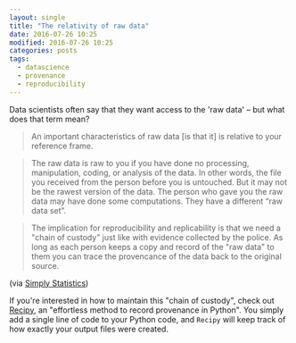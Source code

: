 ```yaml
---
layout: single
title: "The relativity of raw data"
date: 2016-07-26 10:25
modified: 2016-07-26 10:25
categories: posts
tags:
  - datascience
  - provenance
  - reproducibility
---
```


Data scientists often say that they want access to the 'raw data'
– but what does that term mean?

> An important characteristics of raw data [is that it]
> is relative to your reference frame.

> The raw data is raw to you if you have done no processing,
> manipulation, coding, or analysis of the data. In other words, the
> file you received from the person before you is untouched. But it
> may not be the rawest version of the data. The person who gave you
> the raw data may have done some computations. They have a different
> “raw data set”.

> The implication for reproducibility and replicability is that we need
> a "chain of custody" just like with evidence collected by the
> police. As long as each person keeps a copy and record of the "raw
> data" to them you can trace the provencance of the data back to the
> original source.

(via [Simply Statistics](http://simplystatistics.org/2016/07/20/relativity-raw-data/))

If you're interested in how to maintain this "chain of custody", check out [Recipy](https://github.com/recipy/recipy), an "effortless method to record provenance in Python". You simply add a single line of code to your Python code, and `Recipy` will keep track of how exactly your output files were created.
